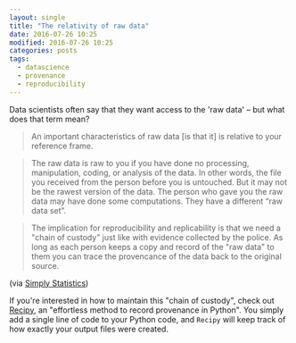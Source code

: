 ```yaml
---
layout: single
title: "The relativity of raw data"
date: 2016-07-26 10:25
modified: 2016-07-26 10:25
categories: posts
tags:
  - datascience
  - provenance
  - reproducibility
---
```


Data scientists often say that they want access to the 'raw data'
– but what does that term mean?

> An important characteristics of raw data [is that it]
> is relative to your reference frame.

> The raw data is raw to you if you have done no processing,
> manipulation, coding, or analysis of the data. In other words, the
> file you received from the person before you is untouched. But it
> may not be the rawest version of the data. The person who gave you
> the raw data may have done some computations. They have a different
> “raw data set”.

> The implication for reproducibility and replicability is that we need
> a "chain of custody" just like with evidence collected by the
> police. As long as each person keeps a copy and record of the "raw
> data" to them you can trace the provencance of the data back to the
> original source.

(via [Simply Statistics](http://simplystatistics.org/2016/07/20/relativity-raw-data/))

If you're interested in how to maintain this "chain of custody", check out [Recipy](https://github.com/recipy/recipy), an "effortless method to record provenance in Python". You simply add a single line of code to your Python code, and `Recipy` will keep track of how exactly your output files were created.
